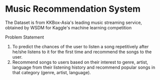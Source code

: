 # Music Recommendation System

The Dataset is from KKBox-Asia's leading music streaming service, obtained by WSDM for Kaggle's machine learning competition

Problem Statement
1.	To predict the chances of the user to listen a song repetitively after he/she listens to it for the first time and recommend the songs to the user. 
2.	Recommend songs to users based on their interest to genre, artist, language from their listening history and recommend popular songs in that category (genre, artist, language).
